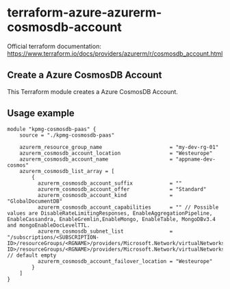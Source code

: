 # terraform-azure-azurerm-cosmosdb-account

Official terraform documentation: <https://www.terraform.io/docs/providers/azurerm/r/cosmosdb_account.html>

## Create a Azure CosmosDB Account

This Terraform module creates a Azure CosmosDB Account.

## Usage example

```hcl
module "kpmg-cosmosdb-paas" {
    source = "./kpmg-cosmosdb-paas"

    azurerm_resource_group_name                      = "my-dev-rg-01"
    azurerm_cosmosdb_account_location                = "Westeurope"
    azurerm_cosmosdb_account_name                    = "appname-dev-cosmos"
    azurerm_cosmosdb_list_array = [
        {
          azurerm_cosmosdb_account_suffix            = ""
          azurerm_cosmosdb_account_offer             = "Standard"
          azurerm_cosmosdb_account_kind              = "GlobalDocumentDB"
          azurerm_cosmosdb_account_capabilities      = "" // Possible values are DisableRateLimitingResponses, EnableAggregationPipeline, EnableCassandra, EnableGremlin,EnableMongo, EnableTable, MongoDBv3.4 and mongoEnableDocLevelTTL.
          azurerm_cosmosdb_subnet_list               = "/subscriptions/<SUBSCRIPTION-ID>/resourceGroups/<RGNAME>/providers/Microsoft.Network/virtualNetworks/<VNET_NAME>/subnets/<SNET_NAME>,/subscriptions/<SUBSCRIPTION-ID>/resourceGroups/<RGNAME>/providers/Microsoft.Network/virtualNetworks/<VNET_NAME>/subnets/<SNET_NAME>" // default empty
          azurerm_cosmosdb_account_failover_location = "Westeurope"
        }
    ]
}
```